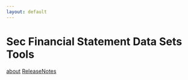 ```yaml
---
layout: default
---
```


# Sec Financial Statement Data Sets Tools


[about](about/)
[ReleaseNotes](releasenotes/)
